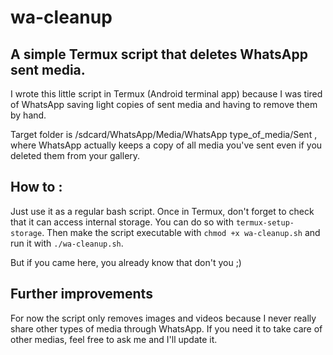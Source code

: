 # wa-cleanup
## A simple Termux script that deletes WhatsApp sent media.

I wrote this little script in Termux (Android terminal app) because I was tired of WhatsApp saving light copies of sent media and having to remove them by hand.

Target folder is /sdcard/WhatsApp/Media/WhatsApp type_of_media/Sent , where WhatsApp actually keeps a copy of all media you've sent even if you deleted them from your gallery.

## How to :

Just use it as a regular bash script. Once in Termux, don't forget to check that it can access internal storage. You can do so with `termux-setup-storage`. Then make the script executable with `chmod +x wa-cleanup.sh` and run it with `./wa-cleanup.sh`.

But if you came here, you already know that don't you ;)

## Further improvements

For now the script only removes images and videos because I never really share other types of media through WhatsApp. If you need it to take care of other medias, feel free to ask me and I'll update it.
